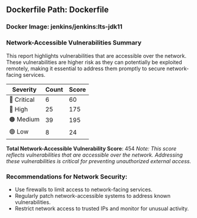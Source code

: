 ## Dockerfile Path: Dockerfile

### Docker Image: jenkins/jenkins:lts-jdk11
### Network-Accessible Vulnerabilities Summary
This report highlights vulnerabilities that are accessible over the network. These vulnerabilities are higher risk as they can potentially be exploited remotely, making it essential to address them promptly to secure network-facing services.

| Severity | Count | Score |
|----------|-------|-------|
| 🛑 Critical | 6 | 60 |
| 🔴 High | 25 | 175 |
| 🟠 Medium | 39 | 195 |
| 🟢 Low | 8 | 24 |

**Total Network-Accessible Vulnerability Score**: 454
*Note: This score reflects vulnerabilities that are accessible over the network. Addressing these vulnerabilities is critical for preventing unauthorized external access.*

### Recommendations for Network Security:
- Use firewalls to limit access to network-facing services.
- Regularly patch network-accessible systems to address known vulnerabilities.
- Restrict network access to trusted IPs and monitor for unusual activity.